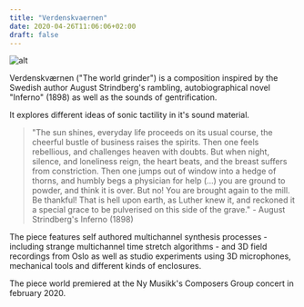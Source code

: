```yaml
---
title: "Verdenskvaernen"
date: 2020-04-26T11:06:06+02:00
draft: false
---
```


![alt](/img/small/ambi-mic-park-2020.jpg)

Verdenskværnen ("The world grinder") is a composition inspired by the Swedish author August Strindberg's rambling, autobiographical novel "Inferno" (1898) as well as the sounds of gentrification. 

It explores different ideas of sonic tactility in it's sound material.

>"The sun shines, everyday life proceeds on its usual course, the cheerful bustle of business raises the spirits. Then one feels rebellious, and challenges heaven with doubts. But when night, silence, and loneliness reign, the heart beats, and the breast suffers from constriction. Then one jumps out of window into a hedge of thorns, and humbly begs a physician for help (...) you are ground to powder, and think it is over. But no! You are brought again to the mill. Be thankful! That is hell upon earth, as Luther knew it, and reckoned it a special grace to be pulverised on this side of the grave." - August Strindberg's Inferno (1898)

The piece features self authored multichannel synthesis processes - including strange multichannel time stretch algorithms - and 3D field recordings from Oslo as well as studio experiments using 3D microphones, mechanical tools and different kinds of enclosures.

The piece world premiered at the Ny Musikk's Composers Group concert in february 2020.
